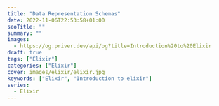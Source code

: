 ```yaml
---
title: "Data Representation Schemas"
date: 2022-11-06T22:53:58+01:00
seoTitle: ""
summary: ""
images:
  - https://og.priver.dev/api/og?title=Introduction%20to%20Elixir
draft: true
tags: ["Elixir"]
categories: ["Elixir"]
cover: images/elixir/elixir.jpg
keywords: ["Elixir", "Introduction to elixir"]
series:
  - Elixir
---
```


